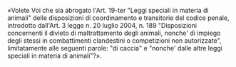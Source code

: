 «Volete Voi che sia abrogato l'Art. 19-ter "Leggi  speciali  in
materia di animali" delle disposizioni di coordinamento e transitorie
del codice penale, introdotto dall'Art. 3 legge n. 20 luglio 2004, n.
189 "Disposizioni concernenti  il  divieto  di  maltrattamento  degli
animali, nonche' di impiego degli stessi in combattimenti clandestini
o competizioni non autorizzate", limitatamente alle seguenti  parole:
"di caccia" e "nonche' dalle  altre  leggi  speciali  in  materia  di
animali"?».
